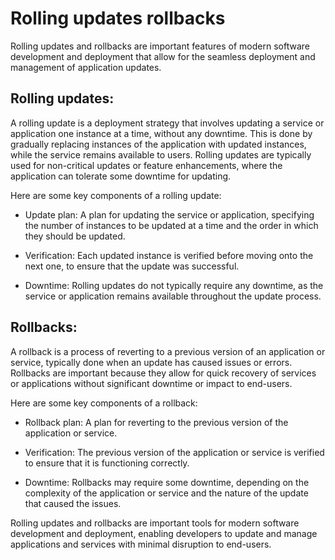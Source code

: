 # Rolling updates rollbacks
Rolling updates and rollbacks are important features of modern software development and deployment that allow for the seamless deployment and management of application updates.

## Rolling updates:

A rolling update is a deployment strategy that involves updating a service or application one instance at a time, without any downtime. This is done by gradually replacing instances of the application with updated instances, while the service remains available to users. Rolling updates are typically used for non-critical updates or feature enhancements, where the application can tolerate some downtime for updating.

Here are some key components of a rolling update:

* Update plan: A plan for updating the service or application, specifying the number of instances to be updated at a time and the order in which they should be updated.

* Verification: Each updated instance is verified before moving onto the next one, to ensure that the update was successful.

* Downtime: Rolling updates do not typically require any downtime, as the service or application remains available throughout the update process.

## Rollbacks:

A rollback is a process of reverting to a previous version of an application or service, typically done when an update has caused issues or errors. Rollbacks are important because they allow for quick recovery of services or applications without significant downtime or impact to end-users.

Here are some key components of a rollback:

* Rollback plan: A plan for reverting to the previous version of the application or service.

* Verification: The previous version of the application or service is verified to ensure that it is functioning correctly.

* Downtime: Rollbacks may require some downtime, depending on the complexity of the application or service and the nature of the update that caused the issues.

Rolling updates and rollbacks are important tools for modern software development and deployment, enabling developers to update and manage applications and services with minimal disruption to end-users.